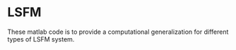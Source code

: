 # LSFM
These matlab code is to provide a computational generalization for different types of LSFM system.




